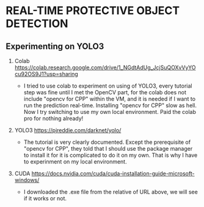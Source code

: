 # REAL-TIME PROTECTIVE OBJECT DETECTION

## Experimenting on YOLO3
1. Colab https://colab.research.google.com/drive/1_NGdtAdUg_JcjSuQOXvVyYOcu92OS9J1?usp=sharing
    - I tried to use colab to experiment on using of YOLO3, every tutorial step was fine until I met the OpenCV part,
    for the colab does not include "opencv for CPP" within the VM, and it is needed if I want to run the prediction real-time.
    Installing "opencv for CPP" slow as hell. Now I try switching to use my own local environment. Paid the colab pro for nothing already!

2. YOLO3 https://pjreddie.com/darknet/yolo/
    - The tutorial is very clearly documented. Except the prerequisite of "opencv for CPP",
    they told that I should use the package manager to install it for it is complicated to do it on my own. That is why I have to experinment on my local environment.
    
3. CUDA https://docs.nvidia.com/cuda/cuda-installation-guide-microsoft-windows/
    - I downloaded the .exe file from the relative of URL above, we will see if it works or not.

